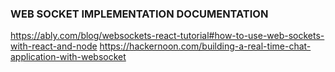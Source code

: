 ### WEB SOCKET IMPLEMENTATION DOCUMENTATION
https://ably.com/blog/websockets-react-tutorial#how-to-use-web-sockets-with-react-and-node
https://hackernoon.com/building-a-real-time-chat-application-with-websocket

